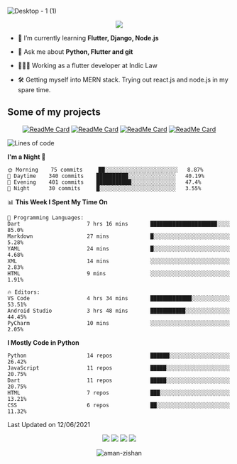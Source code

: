 


<!--
**Aman-zishan/Aman-zishan** is a ✨ _special_ ✨ repository because its `README.md` (this file) appears on your GitHub profile.-->


![Desktop - 1 (1)](https://user-images.githubusercontent.com/55238388/120219106-52faa280-c258-11eb-881b-f68df4583350.png)

<!--
<p align="center"> <a href="https://github.com/ryo-ma/github-profile-trophy"><img src="https://github-profile-trophy.vercel.app/?username=aman-zishan" alt="aman-zishan" /></a> </p> -->

<div align="center">
  
![](https://github-readme-stats.vercel.app/api?username=Aman-zishan&count_private=true&theme=dark&show_icons=true&include_all_commits=true)

</div>


- 🌱 I’m currently learning **Flutter, Django, Node.js**

- 💬 Ask me about **Python, Flutter and git**

- 👩🏻‍💻 Working as a flutter developer at Indic Law

- 🛠 Getting myself into MERN stack. Trying out react.js and node.js in my spare time.






## Some of my projects

<div align="center">

[![ReadMe Card](https://github-readme-stats.vercel.app/api/pin/?username=Aman-zishan&repo=textextractor2.0&theme=dark)](https://github.com/Aman-zishan/textextractor2.0)
[![ReadMe Card](https://github-readme-stats.vercel.app/api/pin/?username=Aman-zishan&repo=DocScanner&theme=dark)](https://github.com/Aman-zishan/DocScanner)
[![ReadMe Card](https://github-readme-stats.vercel.app/api/pin/?username=Aman-zishan&repo=textextractor&theme=dark)](https://github.com/Aman-zishan/textextractor)
[![ReadMe Card](https://github-readme-stats.vercel.app/api/pin/?username=Aman-zishan&repo=palliative-care-clinic&theme=dark)](https://github.com/Aman-zishan/palliative-care-clinic)

</div>

<!--START_SECTION:waka-->
![Lines of code](https://img.shields.io/badge/From%20Hello%20World%20I%27ve%20Written-664498%20lines%20of%20code-blue)

**I'm a Night 🦉** 

```text
🌞 Morning    75 commits     ██░░░░░░░░░░░░░░░░░░░░░░░   8.87% 
🌆 Daytime    340 commits    ██████████░░░░░░░░░░░░░░░   40.19% 
🌃 Evening    401 commits    ███████████░░░░░░░░░░░░░░   47.4% 
🌙 Night      30 commits     █░░░░░░░░░░░░░░░░░░░░░░░░   3.55%

```


📊 **This Week I Spent My Time On** 

```text
💬 Programming Languages: 
Dart                     7 hrs 16 mins       █████████████████████░░░░   85.0% 
Markdown                 27 mins             █░░░░░░░░░░░░░░░░░░░░░░░░   5.28% 
YAML                     24 mins             █░░░░░░░░░░░░░░░░░░░░░░░░   4.68% 
XML                      14 mins             ░░░░░░░░░░░░░░░░░░░░░░░░░   2.83% 
HTML                     9 mins              ░░░░░░░░░░░░░░░░░░░░░░░░░   1.91%

🔥 Editors: 
VS Code                  4 hrs 34 mins       █████████████░░░░░░░░░░░░   53.51% 
Android Studio           3 hrs 48 mins       ███████████░░░░░░░░░░░░░░   44.45% 
PyCharm                  10 mins             ░░░░░░░░░░░░░░░░░░░░░░░░░   2.05%

```

**I Mostly Code in Python** 

```text
Python                   14 repos            ██████░░░░░░░░░░░░░░░░░░░   26.42% 
JavaScript               11 repos            █████░░░░░░░░░░░░░░░░░░░░   20.75% 
Dart                     11 repos            █████░░░░░░░░░░░░░░░░░░░░   20.75% 
HTML                     7 repos             ███░░░░░░░░░░░░░░░░░░░░░░   13.21% 
CSS                      6 repos             ██░░░░░░░░░░░░░░░░░░░░░░░   11.32%

```



 Last Updated on 12/06/2021
<!--END_SECTION:waka-->



  <p align="center">

  <p align="center">
    <a href="https://twitter.com/zishanaman" alt="Twitter"><img src="https://user-images.githubusercontent.com/55238388/120218223-0793c480-c257-11eb-9be6-06ea73b01430.png"></a>
    <a href="https://www.linkedin.com/in/aman-zishan/" alt="Linkedin"><img src="https://user-images.githubusercontent.com/55238388/120218464-65c0a780-c257-11eb-9b12-3c14e8278bf5.png"></a>
    <a href="mailto:amanzishan.az@gmail.com" alt="Contact me"><img src="https://user-images.githubusercontent.com/55238388/120218600-9d2f5400-c257-11eb-93d6-92740f5ca780.png"></a>
    <a href="https://youtube.com/channel/UCIe6F1qZLZp1ON84Mv6XHSQ" alt="My site"><img src="https://user-images.githubusercontent.com/55238388/120218709-c8b23e80-c257-11eb-823d-b7260f89374e.png"></a>
  </p>
</p>

<p align="center"> <img src="https://komarev.com/ghpvc/?username=aman-zishan&label=Profile%20views&color=0e75b6&style=flat" alt="aman-zishan" /> </p>









